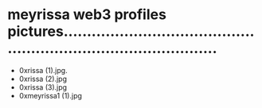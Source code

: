 # meyrissa web3 profiles pictures......................................................................................
- 0xrissa (1).jpg.
- 0xrissa (2).jpg
- 0xrissa (3).jpg
- 0xmeyrissa1 (1).jpg
